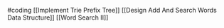 #coding 
[[Implement Trie Prefix Tree]]
[[Design Add And Search Words Data Structure]]
[[Word Search II]]